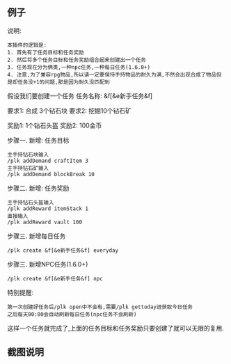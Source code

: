## 例子
说明:
```
本插件的逻辑是:
1. 首先有了任务目标和任务奖励
2. 然后将多个任务目标和任务奖励组合起来创建出一个任务
3. 任务现在分为俩类,一种npc任务,一种每日任务(1.6.0+)
4. 注意,为了兼容rpg物品,所以请一定要保持手持物品的耐久为满,不然会出现合成了物品但是却任务没+1的问题,那是因为耐久没匹配到
```
假设我们要创建一个任务
任务名称: &f[&e新手任务&f]

要求1: 合成 3个钻石块
要求2: 挖掘10个钻石矿

奖励1: 1个钻石头盔
奖励2: 100金币

步骤一. 新增: 任务目标
```
主手持钻石块输入
/plk addDemand craftItem 3
主手持钻石矿输入
/plk addDemand blockBreak 10
```
步骤二. 新增: 任务奖励
```
主手持钻石头盔输入
/plk addReward itemStack 1
直接输入
/plk addReward vault 100
```

步骤三. 新增每日任务
```
/plk create &f[&e新手任务&f] everyday
```

步骤三. 新增NPC任务(1.6.0+)
```
/plk create &f[&e新手任务&f] npc
```

特别提醒:
```
第一次创建好任务后/plk open中不会有,需要/plk gettoday进获取今日任务
之后每天00:00会自动刷新每日任务(npc任务不会刷新)
```


这样一个任务就完成了,上面的任务目标和任务奖励只要创建了就可以无限的复用.
## 截图说明